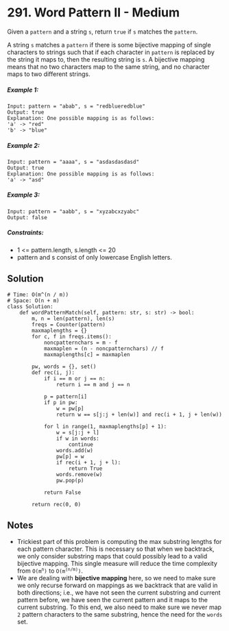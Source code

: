 # 291. Word Pattern II - Medium

Given a `pattern` and a string `s`, return `true` if `s` matches the `pattern`.

A string `s` matches a `pattern` if there is some bijective mapping of single characters to strings such that if each character in `pattern` is replaced by the string it maps to, then the resulting string is `s`. A bijective mapping means that no two characters map to the same string, and no character maps to two different strings.

##### Example 1:

```
Input: pattern = "abab", s = "redblueredblue"
Output: true
Explanation: One possible mapping is as follows:
'a' -> "red"
'b' -> "blue"
```

##### Example 2:

```
Input: pattern = "aaaa", s = "asdasdasdasd"
Output: true
Explanation: One possible mapping is as follows:
'a' -> "asd"
```

##### Example 3:

```
Input: pattern = "aabb", s = "xyzabcxzyabc"
Output: false
```

##### Constraints:

- 1 <= pattern.length, s.length <= 20
- pattern and s consist of only lowercase English letters.

## Solution

```
# Time: O(m^(n / m))
# Space: O(n + m)
class Solution:
    def wordPatternMatch(self, pattern: str, s: str) -> bool:
        m, n = len(pattern), len(s)
        freqs = Counter(pattern)
        maxmaplengths = {}
        for c, f in freqs.items():
            noncpatternchars = m - f
            maxmaplen = (n - noncpatternchars) // f
            maxmaplengths[c] = maxmaplen
        
        pw, words = {}, set()
        def rec(i, j):
            if i == m or j == n:
                return i == m and j == n
            
            p = pattern[i]
            if p in pw:
                w = pw[p]
                return w == s[j:j + len(w)] and rec(i + 1, j + len(w))
                
            for l in range(1, maxmaplengths[p] + 1):
                w = s[j:j + l]
                if w in words:
                    continue
                words.add(w)
                pw[p] = w
                if rec(i + 1, j + l):
                    return True
                words.remove(w)
                pw.pop(p)
            
            return False
        
        return rec(0, 0)
```

## Notes
- Trickiest part of this problem is computing the max substring lengths for each pattern character. This is necessary so that when we backtrack, we only consider substring maps that could possibly lead to a valid bijective mapping. This single measure will reduce the time complexity from <code>O(m<sup>n</sup>)</code> to <code>O(m<sup>(n/m)</sup>)</code>.
- We are dealing with __bijective mapping__ here, so we need to make sure we only recurse forward on mappings as we backtrack that are valid in both directions; i.e., we have not seen the current substring and current pattern before, we have seen the current pattern and it maps to the current substring. To this end, we also need to make sure we never map `2` pattern characters to the same substring, hence the need for the `words` set.